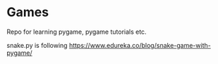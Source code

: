 # Games
Repo for learning pygame, pygame tutorials etc.

snake.py is following https://www.edureka.co/blog/snake-game-with-pygame/
